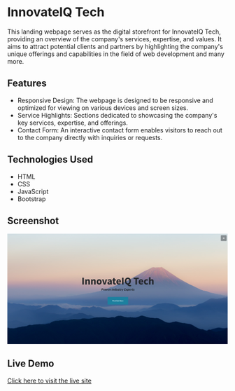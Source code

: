 # InnovateIQ Tech 
This landing webpage serves as the digital storefront for InnovateIQ Tech, providing an overview of the company's services, expertise, and values. It aims to attract potential clients and partners by highlighting the company's unique offerings and capabilities in the field of web development and many more.

## Features
- Responsive Design: The webpage is designed to be responsive and optimized for viewing on various devices and screen sizes.
- Service Highlights: Sections dedicated to showcasing the company's key services, expertise, and offerings.
- Contact Form: An interactive contact form enables visitors to reach out to the company directly with inquiries or requests.

## Technologies Used
- HTML
- CSS
- JavaScript
- Bootstrap
  
## Screenshot
![Screenshot](https://github.com/DotSahilR/BYTEUPRISE_WD_02/blob/main/output.png)

## Live Demo
[Click here to visit the live site](https://dotsahilr.github.io/InnovateIQ_Tech/)
